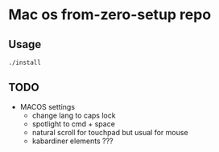 # Mac os from-zero-setup repo

## Usage

```sh
./install
```

## TODO

- MACOS settings
  - change lang to caps lock
  - spotlight to cmd + space
  - natural scroll for touchpad but usual for mouse
  - kabardiner elements ???
